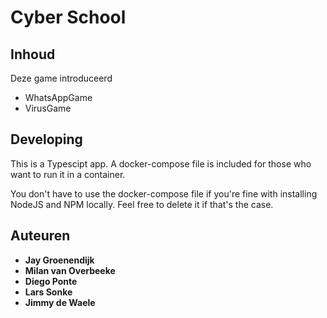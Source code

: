 # Cyber School


## Inhoud

Deze game introduceerd
* WhatsAppGame 
* VirusGame

## Developing

This is a Typescipt app. A docker-compose file is included for those who want 
to run it in a container.

You don't have to use the docker-compose file if you're fine with installing 
NodeJS and NPM locally. Feel free to delete it if that's the case.



## Auteuren

* **Jay Groenendijk** 
* **Milan van Overbeeke**
* **Diego Ponte**
* **Lars Sonke**
* **Jimmy de Waele**


